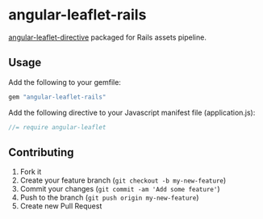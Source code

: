 # angular-leaflet-rails

[angular-leaflet-directive](https://github.com/tombatossals/angular-leaflet-directive) packaged for Rails assets pipeline.

## Usage

Add the following to your gemfile:

```ruby
gem "angular-leaflet-rails"
```

Add the following directive to your Javascript manifest file (application.js):

```js
//= require angular-leaflet
```


## Contributing

1. Fork it
2. Create your feature branch (`git checkout -b my-new-feature`)
3. Commit your changes (`git commit -am 'Add some feature'`)
4. Push to the branch (`git push origin my-new-feature`)
5. Create new Pull Request
